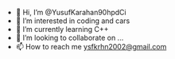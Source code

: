 - 👋 Hi, I’m @YusufKarahan90hpdCi
- 👀 I’m interested in coding and cars
- 🌱 I’m currently learning C++
- 💞️ I’m looking to collaborate on ...
- 📫 How to reach me ysfkrhn2002@gmail.com

<!---
YusufKarahan90hpdCi/YusufKarahan90hpdCi is a ✨ special ✨ repository because its `README.md` (this file) appears on your GitHub profile.
You can click the Preview link to take a look at your changes.
--->
